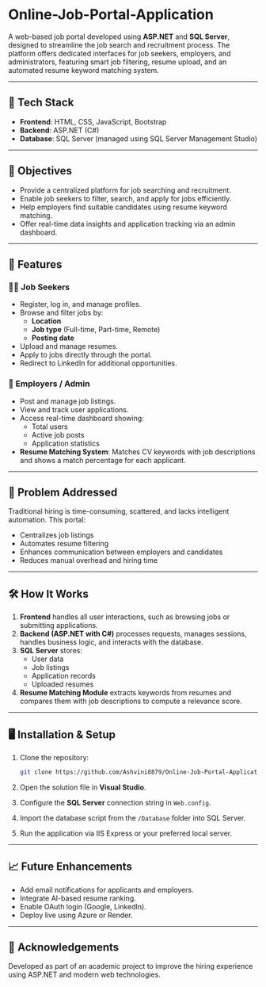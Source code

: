 # Online-Job-Portal-Application


A web-based job portal developed using **ASP.NET** and **SQL Server**, designed to streamline the job search and recruitment process. The platform offers dedicated interfaces for job seekers, employers, and administrators, featuring smart job filtering, resume upload, and an automated resume keyword matching system.

---

## 🔧 Tech Stack

- **Frontend**: HTML, CSS, JavaScript, Bootstrap
- **Backend**: ASP.NET (C#)
- **Database**: SQL Server (managed using SQL Server Management Studio)

---


## 🎯 Objectives

- Provide a centralized platform for job searching and recruitment.
- Enable job seekers to filter, search, and apply for jobs efficiently.
- Help employers find suitable candidates using resume keyword matching.
- Offer real-time data insights and application tracking via an admin dashboard.

---


## 🚀 Features

### 👨‍💼 Job Seekers
- Register, log in, and manage profiles.
- Browse and filter jobs by:
  - **Location**
  - **Job type** (Full-time, Part-time, Remote)
  - **Posting date**
- Upload and manage resumes.
- Apply to jobs directly through the portal.
- Redirect to LinkedIn for additional opportunities.

### 🏢 Employers / Admin
- Post and manage job listings.
- View and track user applications.
- Access real-time dashboard showing:
  - Total users
  - Active job posts
  - Application statistics
- **Resume Matching System**: Matches CV keywords with job descriptions and shows a match percentage for each applicant.

---


## 📌 Problem Addressed

Traditional hiring is time-consuming, scattered, and lacks intelligent automation. This portal:
- Centralizes job listings
- Automates resume filtering
- Enhances communication between employers and candidates
- Reduces manual overhead and hiring time

---


## 🛠️ How It Works

1. **Frontend** handles all user interactions, such as browsing jobs or submitting applications.
2. **Backend (ASP.NET with C#)** processes requests, manages sessions, handles business logic, and interacts with the database.
3. **SQL Server** stores:
   - User data
   - Job listings
   - Application records
   - Uploaded resumes
4. **Resume Matching Module** extracts keywords from resumes and compares them with job descriptions to compute a relevance score.

---


## 🖥️ Installation & Setup

1. Clone the repository:

   ```bash
   git clone https://github.com/Ashvini8879/Online-Job-Portal-Application.git
   ```

2. Open the solution file in **Visual Studio**.

3. Configure the **SQL Server** connection string in `Web.config`.

4. Import the database script from the `/Database` folder into SQL Server.

5. Run the application via IIS Express or your preferred local server.

---



## 📈 Future Enhancements

* Add email notifications for applicants and employers.
* Integrate AI-based resume ranking.
* Enable OAuth login (Google, LinkedIn).
* Deploy live using Azure or Render.

---


## 🙌 Acknowledgements

Developed as part of an academic project to improve the hiring experience using ASP.NET and modern web technologies.

